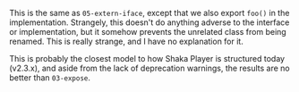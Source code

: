 This is the same as `05-extern-iface`, except that we also export `foo()` in the
implementation.  Strangely, this doesn't do anything adverse to the interface or
implementation, but it somehow prevents the unrelated class from being renamed.
This is really strange, and I have no explanation for it.

This is probably the closest model to how Shaka Player is structured today
(v2.3.x), and aside from the lack of deprecation warnings, the results are no
better than `03-expose`.
